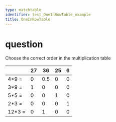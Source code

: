 ```yaml
---
type: matchtable
identifier: test_OneInRowTable_example
title: OneInRowTable
---
```

# question
Choose the correct order in the multiplication table

|     |27|36|25| 6 |
|-----|--|--|--|---|
|4*9 = |0 |0.5|0 | 0 |
|3*9 = |1 |0 |0 | 0 |
|5*5 = |0 |0 |1 | 0 |
|2*3 = |0 |0 |0 | 1 |
|12*3 =|0 |1 |0 | 0 |

